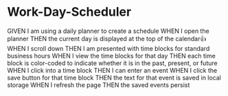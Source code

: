 # Work-Day-Scheduler
GIVEN I am using a daily planner to create a schedule
WHEN I open the planner
THEN the current day is displayed at the top of the calendar👍
WHEN I scroll down
THEN I am presented with time blocks for standard business hours
WHEN I view the time blocks for that day
THEN each time block is color-coded to indicate whether it is in the past, present, or future
WHEN I click into a time block
THEN I can enter an event
WHEN I click the save button for that time block
THEN the text for that event is saved in local storage 
WHEN I refresh the page
THEN the saved events persist